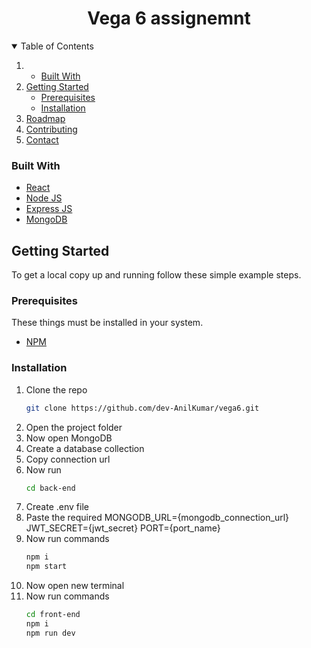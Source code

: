 <h1 align="center">Vega 6 assignemnt</h1>
  
<!-- TABLE OF CONTENTS -->
<details open="open">
  <summary>Table of Contents</summary>
  <ol>
    <li>
      <ul>
        <li><a href="#built-with">Built With</a></li>
      </ul>
    </li>
    <li>
      <a href="#getting-started">Getting Started</a>
      <ul>
        <li><a href="#prerequisites">Prerequisites</a></li>
        <li><a href="#installation">Installation</a></li>
      </ul>
    </li>
    <li><a href="#roadmap">Roadmap</a></li>
    <li><a href="#contributing">Contributing</a></li>
    <li><a href="#contact">Contact</a></li>  </ol>
</details>




### Built With
* [React](https://reactjs.org/)
* [Node JS](https://nodejs.org/en/)
* [Express JS](https://expressjs.com/)
* [MongoDB](https://www.mongodb.com/)


<!-- GETTING STARTED -->
## Getting Started

To get a local copy up and running follow these simple example steps.

### Prerequisites

These things must be installed in your system.
* [NPM](https://nodejs.org/en/)

### Installation

1. Clone the repo
   ```sh
   git clone https://github.com/dev-AnilKumar/vega6.git
   ```
2. Open the project folder
4. Now open MongoDB
5. Create a database collection
6. Copy connection url
7. Now run
   ```sh
   cd back-end
   ```
8. Create .env file
9. Paste the required
 MONGODB_URL={mongodb_connection_url}
JWT_SECRET={jwt_secret}
PORT={port_name}
10. Now run commands
    ```sh
    npm i
    npm start
    ```
11. Now open new terminal
12. Now run commands
    ```sh
    cd front-end
    npm i
    npm run dev
    ```
   